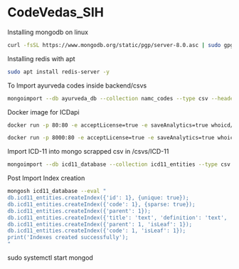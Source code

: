 # CodeVedas_SIH


Installing mongodb on linux
```bash
curl -fsSL https://www.mongodb.org/static/pgp/server-8.0.asc | sudo gpg -o /etc/apt/trusted.gpg.d/mongodb-server-8.0.gpg --dearmor && echo "deb [ arch=amd64,arm64 ] https://repo.mongodb.org/apt/ubuntu jammy/mongodb-org/8.0 multiverse" | sudo tee /etc/apt/sources.list.d/mongodb-org-8.0.list && sudo apt update && sudo apt install mongodb-org -y
```

Installing redis with apt
```bash
sudo apt install redis-server -y
```


To Import ayurveda codes inside backend/csvs
```bash
mongoimport --db ayurveda_db --collection namc_codes --type csv --headerline --file "NAMC_FINAL.csv"
```

Docker image for ICDapi
```bash
docker run -p 80:80 -e acceptLicense=true -e saveAnalytics=true whoicd/icd-api
```

```bash
docker run -p 8000:80 -e acceptLicense=true -e saveAnalytics=true whoicd/icd-api 
```

Import ICD-11 into mongo scrapped csv in /csvs/ICD-11
```bash
mongoimport --db icd11_database --collection icd11_entities --type csv --headerline --file icd11_mms.csv
```

Post Import Index creation
```bash
mongosh icd11_database --eval "
db.icd11_entities.createIndex({'id': 1}, {unique: true});
db.icd11_entities.createIndex({'code': 1}, {sparse: true});
db.icd11_entities.createIndex({'parent': 1});
db.icd11_entities.createIndex({'title': 'text', 'definition': 'text', 'synonyms': 'text'});
db.icd11_entities.createIndex({'parent': 1, 'isLeaf': 1});
db.icd11_entities.createIndex({'code': 1, 'isLeaf': 1});
print('Indexes created successfully');
"
```

sudo systemctl start mongod